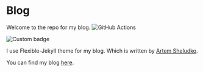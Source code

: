 # Blog

Welcome to the repo for my blog.
![GitHub Actions](https://github.com/Cyb3r-Jak3/blog.jwhite.network/workflows/Lint/badge.svg)

![Custom badge](https://img.shields.io/endpoint?url=https%3A%2F%2Fraw.githubusercontent.com%2FCyb3r-Jak3%2Fuptime-stats%2Fmaster%2Fapi%2Fblog%2Fuptime-month.json)

I use Flexible-Jekyll theme for my blog. Which is written by [Artem Sheludko](https://github.com/artemsheludko).

You can find my blog [here](https://blog.jwhite.network).
